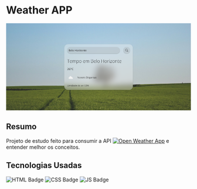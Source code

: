 # Weather APP

<img src="./src/weatherApp.png">

## Resumo

Projeto de estudo feito para consumir a API [![Open Weather App](https://img.shields.io/badge/Open_Weather_App-ver_Api-76B900?style=for-the-badge&logo=logoColor=white)](https://openweathermap.org/) e entender melhor os conceitos.

## Tecnologias Usadas

![HTML Badge](https://img.shields.io/badge/HTML-239120?style=for-the-badge&logo=html5&logoColor=white)
![CSS Badge](https://img.shields.io/badge/CSS-239120?&style=for-the-badge&logo=css3&logoColor=white)
![JS Badge](https://img.shields.io/badge/JavaScript-239120?style=for-the-badge&logo=javascript&logoColor=white)
